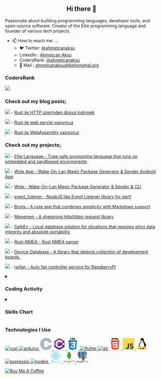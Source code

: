 <h2 align="center">Hi there 👋</h2>

Passionate about building programming languages, developer tools, and open-source software. Creator of the Ellie programming language and founder of various tech projects.

- 📫 How to reach me: ...
  - 🐦 Twitter: [@ahmetcanaksu](https://twitter.com/ahmetcanaksu)
  - LinkedIn : [Ahmetcan Aksu](https://www.linkedin.com/in/ahmetcanaksu/)
  - CodersRank: [@ahmetcanaksu](https://profile.codersrank.io/user/ahmetcanaksu)
  - 📨 Mail : ahmetcanaksu@behemehal.org

### CodersRank

<img height="250px" src="https://cr-ss-service.azurewebsites.net/api/ScreenShot?widget=summary&branding=false&username=ahmetcanaksu&badges=3&show-avatar=false&style=--header-bg-color:%23f78166;--border-radius:10px"/>

### Check out my blog posts;

<img src="https://raw.githubusercontent.com/ahmetcanaksu/ahmetcanaksu/main/rust.png" width="35"> - [Rust ile HTTP üzerinden dosya indirmek](https://www.linkedin.com/pulse/rust-ile-http-%25C3%25BCzerinden-dosya-indirmek-ahmetcan-aksu/)

<img src="https://raw.githubusercontent.com/ahmetcanaksu/ahmetcanaksu/main/rust.png" width="35"> - [Rust ile web servisi yazıyoruz](https://www.linkedin.com/pulse/rust-ile-web-servisi-yaz%C4%B1yoruz-ahmetcan-aksu/)

<img src="https://raw.githubusercontent.com/ahmetcanaksu/ahmetcanaksu/main/rust.png" width="35"> - [Rust ile WebAssembly yazıyoruz](https://www.linkedin.com/pulse/rust-ile-webassembly-yaz%25C4%25B1yoruz-ahmetcan-aksu/?trackingId=HYV97J0LS96u8vtsNryQpw%3D%3D)

### Check out my projects;

<img src="https://raw.githubusercontent.com/ahmetcanaksu/ahmetcanaksu/main/rust.png" width="35"> - [Ellie Language - Type-safe programing language that runs on embedded and sandboxed environments](https://github.com/behemehal/Ellie-Language)

<img src="https://raw.githubusercontent.com/ahmetcanaksu/ahmetcanaksu/main/dartlang.png" width="35"> - [Wole App - Wake-On-Lan Magic Package Generator & Sender Android App](https://github.com/behemehal/WoleApp)

<img src="https://raw.githubusercontent.com/ahmetcanaksu/ahmetcanaksu/main/rust.png" width="35"> - [Wole - Wake-On-Lan Magic Package Generator & Sender & CLI](https://github.com/ahmetcanaksu/Wole)

<img src="https://raw.githubusercontent.com/ahmetcanaksu/ahmetcanaksu/main/dartlang.png" width="35"> - [event_listener - NodeJS like Event Listener library for dart!](https://github.com/behemehal/event_listener)

<img src="https://raw.githubusercontent.com/ahmetcanaksu/ahmetcanaksu/main/dartlang.png" width="35"> - [Bnots - A note app that combines simplicity with Markdown support](https://github.com/behemehal/Bnots)

<img src="https://raw.githubusercontent.com/ahmetcanaksu/ahmetcanaksu/main/rust.png" width="35"> - [Menemen - A streaming http/https request library](https://github.com/behemehal/Menemen)

<img src="https://raw.githubusercontent.com/ahmetcanaksu/ahmetcanaksu/main/rust.png" width="35"> - [SafeEn - Local database solution for situations that requires strict data integrity and absolute portability](https://github.com/behemehal/SafeEn)

<img src="https://raw.githubusercontent.com/ahmetcanaksu/ahmetcanaksu/main/rust.png" width="35"> - [Rust-NMEA - Rust NMEA parser](https://github.com/ahmetcanaksu/Rust-NMEA)

<img src="https://raw.githubusercontent.com/ahmetcanaksu/ahmetcanaksu/main/js.png" width="35"> - [Device-Database - A library that detects collection of development boards.](https://github.com/ahmetcanaksu/Device-Database)

<img src="https://raw.githubusercontent.com/ahmetcanaksu/ahmetcanaksu/main/js.png" width="35"> - [rpifan - Auto fan controller service for RaspberryPi ](https://github.com/ahmetcanaksu/rpifan)

<details>
  <summary><h3>Coding Activity</h3></summary>
  <br/>
  <img width="500px" src="https://wakatime.com/share/@ahmetcanaksu/0c710312-0d3a-460e-98e4-60d4ab2a6db2.png" />
</details>

<details>
  <summary><h3>Skills Chart</h3></summary>
  <br/>
  <img height="400px" src="https://cr-skills-chart-widget.azurewebsites.net/api/api?username=ahmetcanaksu&width=700"/>
</details>

### Technologies I Use

<p align="left">
  <a href="https://www.rust-lang.org" target="_blank" rel="noreferrer">
    <img
      src="https://raw.githubusercontent.com/ahmetcanaksu/ahmetcanaksu/main/rust_logo.png"
      alt="rust"
      width="40"
      height="40"
    />
  </a>
  <a href="https://www.arduino.cc/" target="_blank" rel="noreferrer">
    <img
      src="https://cdn.worldvectorlogo.com/logos/arduino-1.svg"
      alt="arduino"
      width="40"
      height="40"
    />
  </a>
  <a href="https://www.cprogramming.com/" target="_blank" rel="noreferrer">
    <img
      src="https://raw.githubusercontent.com/devicons/devicon/master/icons/c/c-original.svg"
      alt="c"
      width="40"
      height="40"
    />
  </a>
  <a href="https://www.w3schools.com/cs/" target="_blank" rel="noreferrer">
    <img
      src="https://raw.githubusercontent.com/devicons/devicon/master/icons/csharp/csharp-original.svg"
      alt="csharp"
      width="40"
      height="40"
    />
  </a>
  <a href="https://www.w3schools.com/css/" target="_blank" rel="noreferrer">
    <img
      src="https://raw.githubusercontent.com/devicons/devicon/master/icons/css3/css3-original-wordmark.svg"
      alt="css3"
      width="40"
      height="40"
    />
  </a>
  <a href="https://flutter.dev" target="_blank" rel="noreferrer">
    <img
      src="https://www.vectorlogo.zone/logos/flutterio/flutterio-icon.svg"
      alt="flutter"
      width="40"
      height="40"
    />
  </a>
  <a href="https://git-scm.com/" target="_blank" rel="noreferrer">
    <img
      src="https://www.vectorlogo.zone/logos/git-scm/git-scm-icon.svg"
      alt="git"
      width="40"
      height="40"
    />
  </a>
  <a href="https://www.w3.org/html/" target="_blank" rel="noreferrer">
    <img
      src="https://raw.githubusercontent.com/devicons/devicon/master/icons/html5/html5-original-wordmark.svg"
      alt="html5"
      width="40"
      height="40"
    />
  </a>
  <a
    href="https://developer.mozilla.org/en-US/docs/Web/JavaScript"
    target="_blank"
    rel="noreferrer"
  >
    <img
      src="https://raw.githubusercontent.com/devicons/devicon/master/icons/javascript/javascript-original.svg"
      alt="javascript"
      width="40"
      height="40"
    />
  </a>
  <a href="https://www.linux.org/" target="_blank" rel="noreferrer">
    <img
      src="https://raw.githubusercontent.com/devicons/devicon/master/icons/linux/linux-original.svg"
      alt="linux"
      width="40"
      height="40"
    />
  </a>
  <a href="https://expressjs.com/" target="_blank" rel="noreferrer">
    <img
      src="https://raw.githubusercontent.com/ahmetcanaksu/ahmetcanaksu/main/express_logo.png"
      alt="expressjs"
      width="115"
      height="40"
    />
  </a>
  <a href="https://nodejs.org" target="_blank" rel="noreferrer">
    <img
      src="https://raw.githubusercontent.com/ahmetcanaksu/ahmetcanaksu/main/node_logo.png"
      alt="nodejs"
      width="40"
      height="40"
    />
  </a>
  <a href="https://reactjs.org/" target="_blank" rel="noreferrer">
    <img
      src="https://raw.githubusercontent.com/devicons/devicon/master/icons/react/react-original-wordmark.svg"
      alt="react"
      width="40"
      height="40"
    />
  </a>
   <a href="https://www.mongodb.com/" target="_blank" rel="noreferrer">
    <img
      src="https://raw.githubusercontent.com/devicons/devicon/master/icons/mongodb/mongodb-original-wordmark.svg"
      alt="mongo"
      height="40"
      width="40"
    />
  </a>
  </a>
   <a href="https://www.postgresql.org/" target="_blank" rel="noreferrer">
    <img
      src="https://raw.githubusercontent.com/devicons/devicon/master/icons/postgresql/postgresql-original-wordmark.svg"
      alt="mongo"
      height="40"
      width="40"
    />
  </a>
</p>

<a href="https://www.buymeacoffee.com/ahmetcanaksu" target="_blank"><img src="https://www.buymeacoffee.com/assets/img/custom_images/orange_img.png" alt="Buy Me A Coffee" style="height: 41px !important;width: 174px !important;box-shadow: 0px 3px 2px 0px rgba(190, 190, 190, 0.5) !important;-webkit-box-shadow: 0px 3px 2px 0px rgba(190, 190, 190, 0.5) !important;" ></a>
